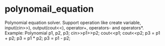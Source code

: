 # polynomail_equation
Polynomial equation solver. Support operation like create variable, input(cin>>), output(cout<<), operator+, operators- and operators*.  
Example: Polynomial p1, p2, p3;
         cin>>p1>>p2;
         cout<<p1;
         cout<<p2;
         p3 = p1 + p2;
         p3 = p1 * p2;
         p3 = p1 - p2;
     


